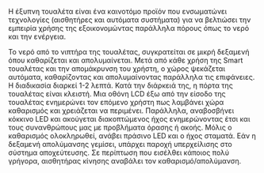 Η έξυπνη τουαλέτα είναι ένα καινοτόμο προϊόν που ενσωματώνει τεχνολογίες (αισθητήρες και αυτόματα συστήματα) για να βελτιώσει την εμπειρία χρήσης της εξοικονομώντας παράλληλα πόρους όπως το νερό και την ενέργεια.

Το νερό από το νιπτήρα της τουαλέτας, συγκρατείται σε μικρή δεξαμενή όπου καθαρίζεται και απολυμαίνεται. Μετά από κάθε χρήση της Smart τουαλέτας και την απομάκρυνση του χρήστη, ο χώρος ψεκάζεται αυτόματα, καθαρίζοντας και απολυμαίνοντας παράλληλα τις επιφάνειες. Η διαδικασία διαρκεί 1-2 λεπτά. Κατά την διάρκειά της, η πόρτα της τουαλέτας είναι κλειστή. Μια οθόνη LCD έξω από την είσοδο της τουαλέτας ενημερώνει τον επόμενο χρήστη πως λαμβάνει χώρα καθαρισμός και χρειάζεται να περιμένει. Παράλληλα, αναβοσβήνει κόκκινο LED και ακούγεται διακοπτώμενος ήχος ενημερώνοντας έτσι και τους συνανθρώπους μας με προβλήματα όρασης ή ακοής. Μόλις ο καθαρισμός ολοκληρωθεί, ανάβει πράσινο LED και ο ήχος σταματά. 
Εάν η δεξαμενή απολύμανσης γεμίσει, υπάρχει παροχή υπερχείλισης στο σύστημα αποχεύτευσης.
Σε περίπτωση που εισέλθει κάποιος πολύ γρήγορα, αισθητήρας κίνησης αναβάλει τον καθαρισμό/απολύμανση.
